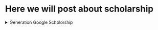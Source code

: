 # Here we will post about scholarship
<details>
<summary>Generation Google Scholorship</summary>
<br>
Details - <br>
Website - <br>
https://buildyourfuture.withgoogle.com/scholarships/generation-google-scholarship-apac/<br>
<br>
Elligibility - <br>
*
*
*
<br>
<br>
Application Date- <br>
March -April
<br>

Application Steps- <br>
<br>
Resources for Preparation  - <br>

<br>
